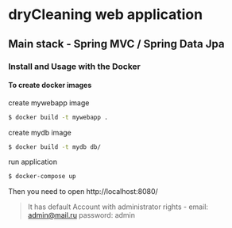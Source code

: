 # dryCleaning web application

## Main stack - Spring MVC / Spring Data Jpa

### Install and Usage with the Docker

#### To create docker images

create mywebapp image
```sh
$ docker build -t mywebapp .
```
create mydb image
```sh
$ docker build -t mydb db/
```
run application
```sh
$ docker-compose up
```
Then you need to open http://localhost:8080/

>It has default Account with administrator rights -
>email: admin@mail.ru password: admin